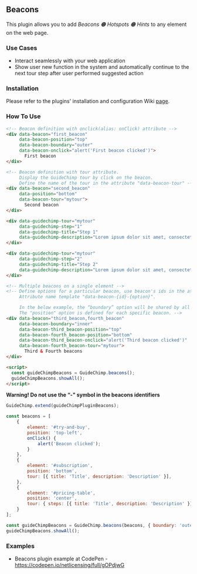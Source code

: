## Beacons

This plugin allows you to add *Beacons 🟠 Hotspots 🟠 Hints* to any element on the web page.

### Use Cases

- Interact seamlessly with your web application
- Show user new function in the system and automatically continue to the next tour step after user performed suggested action

### Installation

Please refer to the plugins' installation and configuration Wiki [page](https://github.com/Labs64/GuideChimp/wiki/Configure#plugins).

### How To Use

```html
<!-- Beacon definition with onclick(alias: onClick) attribute -->
<div data-beacon="first_beacon"
     data-beacon-position="top"
     data-beacon-boundary="outer"
     data-beacon-onclick="alert('First beacon clicked')">
       First beacon
</div>

<!-- Beacon definition with tour attribute.
     Display the GuideChimp tour by click on the beacon.
     Define the name of the tour in the attribute "data-beacon-tour" -->
<div data-beacon="second_beacon"
     data-position="bottom"
     data-beacon-tour="mytour">
       Second beacon
</div>

<div data-guidechimp-tour="mytour"
     data-guidechimp-step="1"
     data-guidechimp-title="Step 1"
     data-guidechimp-description="Lorem ipsum dolor sit amet, consectetur adipiscing elit.">
</div>

<div data-guidechimp-tour="mytour"
     data-guidechimp-step="2"
     data-guidechimp-title="Step 2"
     data-guidechimp-description="Lorem ipsum dolor sit amet, consectetur adipiscing elit.">
</div>

<!-- Multiple beacons on a single element -->
<!-- Define options for a particular beacon, use beacon's ids in the attribute names.
     Attribute name template "data-beacon-{id}-{option}".

     In the below example, the “boundary” option will be shared by all definitions of beacons
     The "position" option is defined for each specific beacon. -->
<div data-beacon="third_beacon,fourth_beacon"
     data-beacon-boundary="inner"
     data-beacon-third_beacon-position="top"
     data-beacon-fourth_beacon-position="bottom"
     data-beacon-third_beacon-onclick="alert('Third beacon clicked')"
     data-beacon-fourth_beacon-tour="mytour">
       Third & Fourth beacons
</div>

<script>
  const guideChimpBeacons = GuideChimp.beacons();
  guideChimpBeacons.showAll();
</script>
```
**Warning! Do not use the “-" symbol in the beacons identifiers**

```javascript
GuideChimp.extend(guideChimpPluginBeacons);

const beacons = [
    {
        element: '#try-and-buy',
        position: 'top-left',
        onClick() {
            alert('Beacon clicked');
        }
    },
    {
        element: '#subscription',
        position: 'bottom',
        tour: [{ title: 'Title', description: 'Description' }],
    },
    {
        element: '#pricing-table',
        position: 'center',
        tour: { steps: [{ title: 'Title', description: 'Description' }], options: { position: 'left' } },
    }
];

const guideChimpBeacons = GuideChimp.beacons(beacons, { boundary: 'outer' });
guideChimpBeacons.showAll();
```

### Examples

* Beacons plugin example at CodePen - https://codepen.io/netlicensing/full/gOPdjwG
